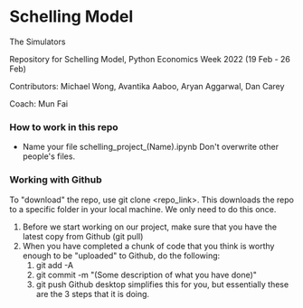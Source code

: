 # Schelling Model
The Simulators

Repository for Schelling Model, Python Economics Week 2022 (19 Feb - 26 Feb)

Contributors: Michael Wong, Avantika Aaboo, Aryan Aggarwal, Dan Carey

Coach: Mun Fai 

### How to work in this repo
- Name your file schelling_project_(Name).ipynb Don't overwrite other people's files. 

 
### Working with Github 
To "download" the repo, use git clone <repo_link>. This downloads the repo to a specific folder in your local machine. We only need to do this once.
  
1. Before we start working on our project, make sure that you have the latest copy from Github (git pull) 
2. When you have completed a chunk of code that you think is worthy enough to be "uploaded" to Github, do the following: 
   1. git add -A 
   2. git commit -m "(Some description of what you have done)" 
   3. git push 
Github desktop simplifies this for you, but essentially these are the 3 steps that it is doing. 

